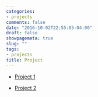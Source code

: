 ```yaml
---
categories:
- projects
comments: false
date: "2016-10-02T22:55:05-04:00"
draft: false
showpagemeta: true
slug: ""
tags:
- projects
title: Project
---
```


- [Project 1](/Project1)

- [Project 2](/Project2)

